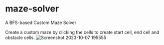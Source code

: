 # maze-solver
A BFS-based Custom Maze Solver

Create a custom maze by clicking the cells to create start cell, end cell and obstacle cells.
![Screenshot 2023-10-07 195555](https://github.com/dawnorak/maze-solver/assets/94104558/557a8541-4c28-438e-9482-00ed7aaa28c3)
